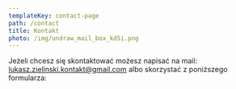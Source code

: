 ```yaml
---
templateKey: contact-page
path: /contact
title: Kontakt
photo: /img/undraw_mail_box_kd5i.png
---
```

Jeżeli chcesz się skontaktować możesz napisać na mail: <lukasz.zielinski.kontakt@gmail.com> albo skorzystać z poniższego formularza:

